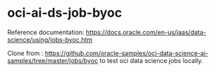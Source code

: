 # oci-ai-ds-job-byoc

Reference documentation: https://docs.oracle.com/en-us/iaas/data-science/using/jobs-byoc.htm

Clone from : https://github.com/oracle-samples/oci-data-science-ai-samples/tree/master/jobs/byoc to test oci data science jobs locally.






